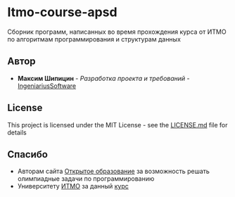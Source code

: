 # Itmo-course-apsd
Сборник программ, написанных во время прохождения курса от ИТМО по алгоритмам программирования и структурам данных

## Автор

* **Максим Шипицин** - *Разработка проекта и требований* - [ IngeniariusSoftware](https://github.com/IngeniariusSoftware)

## License

This project is licensed under the MIT License - see the [LICENSE.md](LICENSE.md) file for details

## Спасибо
- Авторам сайта [Открытое образование](https://acmp.ru) за возможность решать олимпиадные задачи по программированию
- Университету [ИТМО](http://www.ifmo.ru/ru/) за данный [курс](https://courses.openedu.ru/courses/course-v1:ITMOUniversity+PADS+fall_2018/)
